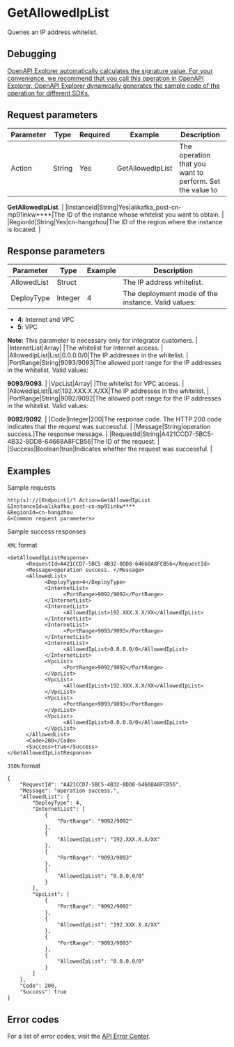 # GetAllowedIpList

Queries an IP address whitelist.

## Debugging

[OpenAPI Explorer automatically calculates the signature value. For your convenience, we recommend that you call this operation in OpenAPI Explorer. OpenAPI Explorer dynamically generates the sample code of the operation for different SDKs.](https://api.aliyun.com/#product=alikafka&api=GetAllowedIpList&type=RPC&version=2019-09-16)

## Request parameters

|Parameter|Type|Required|Example|Description |
|---------|----|--------|-------|------------|
|Action|String|Yes|GetAllowedIpList|The operation that you want to perform. Set the value to

 **GetAllowedIpList**. |
|InstanceId|String|Yes|alikafka\_post-cn-mp91inkw\*\*\*\*|The ID of the instance whose whitelist you want to obtain. |
|RegionId|String|Yes|cn-hangzhou|The ID of the region where the instance is located. |

## Response parameters

|Parameter|Type|Example|Description|
|---------|----|-------|-----------|
|AllowedList|Struct| |The IP address whitelist. |
|DeployType|Integer|4|The deployment mode of the instance. Valid values:

 -   **4**: Internet and VPC
-   **5**: VPC

 **Note:** This parameter is necessary only for integrator customers. |
|InternetList|Array| |The whitelist for Internet access. |
|AllowedIpList|List|0.0.0.0/0|The IP addresses in the whitelist. |
|PortRange|String|9093/9093|The allowed port range for the IP addresses in the whitelist. Valid values:

 **9093/9093**. |
|VpcList|Array| |The whitelist for VPC access. |
|AllowedIpList|List|192.XXX.X.X/XX|The IP addresses in the whitelist. |
|PortRange|String|9092/9092|The allowed port range for the IP addresses in the whitelist. Valid values:

 **9092/9092**. |
|Code|Integer|200|The response code. The HTTP 200 code indicates that the request was successful. |
|Message|String|operation success.|The response message. |
|RequestId|String|A421CCD7-5BC5-4B32-8DD8-64668A8FCB56|The ID of the request. |
|Success|Boolean|true|Indicates whether the request was successful. |

## Examples

Sample requests

```
http(s)://[Endpoint]/? Action=GetAllowedIpList
&InstanceId=alikafka_post-cn-mp91inkw****
&RegionId=cn-hangzhou
&<Common request parameters>
```

Sample success responses

`XML` format

```
<GetAllowedIpListResponse>
      <RequestId>A421CCD7-5BC5-4B32-8DD8-64668A8FCB56</RequestId>
      <Message>operation success. </Message>
      <AllowedList>
            <DeployType>4</DeployType>
            <InternetList>
                  <PortRange>9092/9092</PortRange>
            </InternetList>
            <InternetList>
                  <AllowedIpList>192.XXX.X.X/XX</AllowedIpList>
            </InternetList>
            <InternetList>
                  <PortRange>9093/9093</PortRange>
            </InternetList>
            <InternetList>
                  <AllowedIpList>0.0.0.0/0</AllowedIpList>
            </InternetList>
            <VpcList>
                  <PortRange>9092/9092</PortRange>
            </VpcList>
            <VpcList>
                  <AllowedIpList>192.XXX.X.X/XX</AllowedIpList>
            </VpcList>
            <VpcList>
                  <PortRange>9093/9093</PortRange>
            </VpcList>
            <VpcList>
                  <AllowedIpList>0.0.0.0/0</AllowedIpList>
            </VpcList>
      </AllowedList>
      <Code>200</Code>
      <Success>true</Success>
</GetAllowedIpListResponse>
```

`JSON` format

```
{
    "RequestId": "A421CCD7-5BC5-4B32-8DD8-64668A8FCB56",
    "Message": "operation success.",
    "AllowedList": {
        "DeployType": 4,
        "InternetList": [
            {
                "PortRange": "9092/9092"
            },
            {
                "AllowedIpList": "192.XXX.X.X/XX"
            },
            {
                "PortRange": "9093/9093"
            },
            {
                "AllowedIpList": "0.0.0.0/0"
            }
        ],
        "VpcList": [
            {
                "PortRange": "9092/9092"
            },
            {
                "AllowedIpList": "192.XXX.X.X/XX"
            },
            {
                "PortRange": "9093/9093"
            },
            {
                "AllowedIpList": "0.0.0.0/0"
            }
        ]
    },
    "Code": 200,
    "Success": true
}
```

## Error codes

For a list of error codes, visit the [API Error Center](https://error-center.alibabacloud.com/status/product/alikafka).

